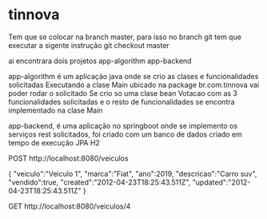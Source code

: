 # tinnova

Tem que se colocar na branch master, para isso no branch git tem que executar a sigente instrução
git checkout master

ai encontrara dois projetos
app-algorithm
app-backend

app-algorithm é um aplicação java onde se crio as clases e funcionalidades solicitadas
Executando a clase Main ubicado na package br.com.tinnova vai poder rodar o solicitado
Se crio so uma clase bean Votacao com as 3 funcionalidades solicitadas e o resto de funcionalidades
se encontra implementado na clase Main


app-backend, é uma aplicação no springboot onde se implemento os serviços rest solicitados, foi criado com um banco de dados criado em tempo de execução
JPA H2

POST http://localhost:8080/veiculos

{
    "veiculo":"Veiculo 1",
    "marca":"Fiat",
    "ano":2019,
    "descricao":"Carro suv",
    "vendido":true,
    "created":"2012-04-23T18:25:43.511Z",
    "updated":"2012-04-23T18:25:43.511Z"
}

GET http://localhost:8080/veiculos/4

